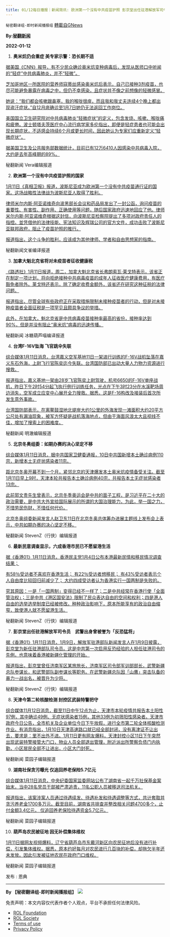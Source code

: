```yaml
---
title: 01/12每日播报｜新闻简讯: 欧洲第一个沒有中共疫苗护照 彭京堂出任驻港解放军司令员
---
```

`秘密翻译组-即时新闻播报组` [轉載自GNews](https://gnews.org/zh-hans/1850195/)

**By:[秘翻新闻](https://gtv.org/video/id=61de9963a6dfdd603152d8ee)**

**2022-01-12**

1. **奥米炕仍会重症 美专家示警：恐长期不适**


[据美国《CNN》报导，有不少民众确诊奥米炕变种病毒后，发现从医师口中听闻的“轻症”中共病毒肺炎，并不“轻微”。](https://tw.news.yahoo.com/omicron症状轻微-仍可能患重症-美国专家示警-恐长期不适-070832589.html?guccounter=1&amp;guce_referrer=aHR0cHM6Ly93d3cuZ29vZ2xlLmNvbS8&amp;guce_referrer_sig=AQAAACksV572s_QfTavqBuKZwzRJeu5UtsXcbamhAOuBVzo6dtHhVTgKiVdqJ2ba83B_x7U1z_VoZZnxAj-bOPQaHE6XT9VK0Fd4jI9yVFLtvHrSDiBPR-0TWTfcmhKBwfUDuvw5ZqlbZRBxlXe3GogpifJ8rwqbJiM4b3Ckb232mp4g)

[芝加哥地区一所医院的营养师寇蒂丝感染奥米炕后表示，自己已接种3剂疫苗，也尽可能避免暴露在病毒之中，但仍不幸感染，且症状并不像之前想像的轻微感冒。](https://tw.news.yahoo.com/omicron症状轻微-仍可能患重症-美国专家示警-恐长期不适-070832589.html?guccounter=1&amp;guce_referrer=aHR0cHM6Ly93d3cuZ29vZ2xlLmNvbS8&amp;guce_referrer_sig=AQAAACksV572s_QfTavqBuKZwzRJeu5UtsXcbamhAOuBVzo6dtHhVTgKiVdqJ2ba83B_x7U1z_VoZZnxAj-bOPQaHE6XT9VK0Fd4jI9yVFLtvHrSDiBPR-0TWTfcmhKBwfUDuvw5ZqlbZRBxlXe3GogpifJ8rwqbJiM4b3Ckb232mp4g)

[她说：“我们都会咳嗽跟鼻塞，我的喉咙很痒，而且我和我丈夫连续4个晚上都出现盗汗症状。”自12月底确诊至1月7日她仍无法返回工作岗位。](https://tw.news.yahoo.com/omicron症状轻微-仍可能患重症-美国专家示警-恐长期不适-070832589.html?guccounter=1&amp;guce_referrer=aHR0cHM6Ly93d3cuZ29vZ2xlLmNvbS8&amp;guce_referrer_sig=AQAAACksV572s_QfTavqBuKZwzRJeu5UtsXcbamhAOuBVzo6dtHhVTgKiVdqJ2ba83B_x7U1z_VoZZnxAj-bOPQaHE6XT9VK0Fd4jI9yVFLtvHrSDiBPR-0TWTfcmhKBwfUDuvw5ZqlbZRBxlXe3GogpifJ8rwqbJiM4b3Ckb232mp4g)

[美国国立卫生研究院对中共病毒肺炎“轻微症状”的定义，包含发烧、咳嗽、喉咙痛和疲倦。波士顿塔夫茨医疗中心流行病学家多伦指出，即便是轻症患者也可能会出现长期症状，不适感会持续6个月或更长时间，因此她认为专家们应重新定义“轻微症状”。](https://tw.news.yahoo.com/omicron症状轻微-仍可能患重症-美国专家示警-恐长期不适-070832589.html?guccounter=1&amp;guce_referrer=aHR0cHM6Ly93d3cuZ29vZ2xlLmNvbS8&amp;guce_referrer_sig=AQAAACksV572s_QfTavqBuKZwzRJeu5UtsXcbamhAOuBVzo6dtHhVTgKiVdqJ2ba83B_x7U1z_VoZZnxAj-bOPQaHE6XT9VK0Fd4jI9yVFLtvHrSDiBPR-0TWTfcmhKBwfUDuvw5ZqlbZRBxlXe3GogpifJ8rwqbJiM4b3Ckb232mp4g)

[据美国卫生及公共服务部数据统计，目前已有12万6410人因感染中共病毒入院，大约是去年高峰期的89%。](https://tw.news.yahoo.com/omicron症状轻微-仍可能患重症-美国专家示警-恐长期不适-070832589.html?guccounter=1&amp;guce_referrer=aHR0cHM6Ly93d3cuZ29vZ2xlLmNvbS8&amp;guce_referrer_sig=AQAAACksV572s_QfTavqBuKZwzRJeu5UtsXcbamhAOuBVzo6dtHhVTgKiVdqJ2ba83B_x7U1z_VoZZnxAj-bOPQaHE6XT9VK0Fd4jI9yVFLtvHrSDiBPR-0TWTfcmhKBwfUDuvw5ZqlbZRBxlXe3GogpifJ8rwqbJiM4b3Ckb232mp4g)

秘翻新闻 Vera编辑报道

2. **欧洲第一个沒有中共疫苗护照的国家**

[1月11日《真相卫报》报道，波斯尼亚成为欧洲第一个没有中共疫苗通行证的国家。这场战略性法律战为波斯尼亚人取得了胜利。](//thetruedefender.com/this-country-is-the-first-in-eu-to-ban-the-c-19-pass/)

[律师米尔内斯·阿亚诺维奇向波黑部长会议和药品局发出了一封公函，询问疫苗的重要性、有害性、副作用、正确使用等问题，随后国家政府迅速地回应了他。律师米尔内斯·阿亚诺维奇根据这封信，向波斯尼亚检察院提出了多项对政府责任人的指控。並凭借他的法律技能、宪法知识及辉瑞公司的官方文件，成功击败了波斯尼亚联邦政府，阻止了疫苗护照的推行。](//thetruedefender.com/this-country-is-the-first-in-eu-to-ban-the-c-19-pass/)

[报道指出，这个斗争的胜利，应该成为其他律师、学者和自由思想家的指南。](//thetruedefender.com/this-country-is-the-first-in-eu-to-ban-the-c-19-pass/)

秘翻新闻文雀编译报道

3. **加拿大魁北克省将对未疫苗者征收健康税**

[《路透社》1月11日报道，周二，加拿大魁北克省长弗朗索瓦·莱戈特表示，该省正在制定一项计划，将向拒绝接种中共病毒疫苗的成年人征收医疗健康费用，有医疗豁免者除外。莱戈特还表示，除了确定收费金额外，该省还在研究这种征税的法律问题。](https://www.reuters.com/world/americas/canadas-quebec-plans-health-tax-residents-who-refuse-covid-19-vaccine-premier-2022-01-11/)

[报道指出，尽管全球有些政府正在采取措施限制未接种疫苗者的行动，但是对未接种疫苗者全面征税是一项罕见且颇具争议的举措。](https://www.reuters.com/world/americas/canadas-quebec-plans-health-tax-residents-who-refuse-covid-19-vaccine-premier-2022-01-11/)

[此外，在加拿大，魁北克省是中共病毒疫苗接种率最高的省份，接种率达到90%，但是并没有阻止“奥米炕“病毒的迅速传播。](https://www.reuters.com/world/americas/canadas-quebec-plans-health-tax-residents-who-refuse-covid-19-vaccine-premier-2022-01-11/)

秘翻新闻 冰糖葫芦喵编译报道

4. **台湾F-16V坠海 飞官跳伞失联**

[综合媒体1月11日消息，台湾嘉义空军基地11日一架进行训练的F-16V战机坠落在嘉义东石外海，上尉飞行官陈奕迄今失联。台湾国防部已出动大量人力物力资源进行搜救。](https://udn.com/news/story/10930/6025787%20https://udn.com/news/story/121809/6026223%20https://tw.news.yahoo.com/f-16v%E6%88%B0%E6%A9%9F%E5%A2%9C%E6%B5%B7%E9%A3%9B%E5%AE%98%E9%99%B3%E5%A5%95%E5%A4%B1%E8%81%AF-%E5%9C%8B%E9%98%B2%E9%83%A8%E9%99%B8%E6%B5%B7%E7%A9%BA%E5%87%BA%E5%8B%95%E5%85%A8%E5%8A%9B%E6%90%9C%E6%95%91-023324412.html)

[报道指出，嘉义基地一架由28岁飞官陈奕上尉驾驶，机号6650的F-16V单座战机，昨日下午2时54分起飞执行例行训练任务，光点在下午3时23分在水溪靶场周边消失，空军成立应变中心展开全力搜救。据悉，这是F-16构改及接装后首次所发生意外事故。](https://udn.com/news/story/10930/6025787%20https://udn.com/news/story/121809/6026223%20https://tw.news.yahoo.com/f-16v%E6%88%B0%E6%A9%9F%E5%A2%9C%E6%B5%B7%E9%A3%9B%E5%AE%98%E9%99%B3%E5%A5%95%E5%A4%B1%E8%81%AF-%E5%9C%8B%E9%98%B2%E9%83%A8%E9%99%B8%E6%B5%B7%E7%A9%BA%E5%87%BA%E5%8B%95%E5%85%A8%E5%8A%9B%E6%90%9C%E6%95%91-023324412.html)

[台湾国防部表示，在离鳌鼓湿地北堤岸大约1公里的外海发现一滩面积大约20平方公尺处有漏油现象，被军方怀疑是战机落海地点，但由于海面风浪太大且视线不佳，增加了搜索上的困难度。](https://udn.com/news/story/10930/6025787%20https://udn.com/news/story/121809/6026223%20https://tw.news.yahoo.com/f-16v%E6%88%B0%E6%A9%9F%E5%A2%9C%E6%B5%B7%E9%A3%9B%E5%AE%98%E9%99%B3%E5%A5%95%E5%A4%B1%E8%81%AF-%E5%9C%8B%E9%98%B2%E9%83%A8%E9%99%B8%E6%B5%B7%E7%A9%BA%E5%87%BA%E5%8B%95%E5%85%A8%E5%8A%9B%E6%90%9C%E6%95%91-023324412.html)

秘翻新闻 明澈编辑报道

5. **北京冬奥组委：如期办赛的决心坚定不移**

[综合媒体1月11日消息，据中共国家卫健委通报，10日中共国新增本土确诊病例110宗，新增本土无症状感染者11宗。](https://www.hk01.com/%E5%8D%B3%E6%99%82%E4%B8%AD%E5%9C%8B/722683/%E5%A4%A9%E6%B4%A5omicron%E7%96%AB%E6%83%85-%E5%8C%97%E4%BA%AC%E5%86%AC%E5%A5%A7%E7%B5%84%E5%A7%94-%E4%B8%8D%E6%9C%83%E5%9C%A8%E8%B3%BD%E4%BA%8B%E6%9C%9F%E9%96%93%E5%B0%81%E5%9F%8E%20https://www.zaobao.com.sg/realtime/china/story20220111-1231762)

[距北京冬奥开幕不到一个月，紧邻北京的天津爆发本土奥米炕疫情备受关注。截至1月11日早上9时，天津本轮共报告本土确诊病例40宗，共报告本土无症状感染者13宗。](https://www.hk01.com/%E5%8D%B3%E6%99%82%E4%B8%AD%E5%9C%8B/722683/%E5%A4%A9%E6%B4%A5omicron%E7%96%AB%E6%83%85-%E5%8C%97%E4%BA%AC%E5%86%AC%E5%A5%A7%E7%B5%84%E5%A7%94-%E4%B8%8D%E6%9C%83%E5%9C%A8%E8%B3%BD%E4%BA%8B%E6%9C%9F%E9%96%93%E5%B0%81%E5%9F%8E%20https://www.zaobao.com.sg/realtime/china/story20220111-1231762)

[此前郭文贵先生曾表示，北京冬季奥运会是中共的面子工程，是习近平在二十大的政治需要，是中共大外宣给国际展示的所谓的大国治理能力，为此，举一国之力，不惜劳民伤财，不惜任何代价。](https://www.hk01.com/%E5%8D%B3%E6%99%82%E4%B8%AD%E5%9C%8B/722683/%E5%A4%A9%E6%B4%A5omicron%E7%96%AB%E6%83%85-%E5%8C%97%E4%BA%AC%E5%86%AC%E5%A5%A7%E7%B5%84%E5%A7%94-%E4%B8%8D%E6%9C%83%E5%9C%A8%E8%B3%BD%E4%BA%8B%E6%9C%9F%E9%96%93%E5%B0%81%E5%9F%8E%20https://www.zaobao.com.sg/realtime/china/story20220111-1231762)

[北京冬奥组委新闻发言人赵卫东11日在北京冬奥总体筹办进展主题线上发布会上表示，中共如期办赛的决心坚定不移。](https://www.hk01.com/%E5%8D%B3%E6%99%82%E4%B8%AD%E5%9C%8B/722683/%E5%A4%A9%E6%B4%A5omicron%E7%96%AB%E6%83%85-%E5%8C%97%E4%BA%AC%E5%86%AC%E5%A5%A7%E7%B5%84%E5%A7%94-%E4%B8%8D%E6%9C%83%E5%9C%A8%E8%B3%BD%E4%BA%8B%E6%9C%9F%E9%96%93%E5%B0%81%E5%9F%8E%20https://www.zaobao.com.sg/realtime/china/story20220111-1231762)

秘翻新闻 StevenZ（行侠）编辑报道

6. **最新民意调查显示，六成香港市民已不愿留港生活**

[据《香港01》1月11日消息，香港民主党1月4日公布本港最新民情和移民情况调查结果；](https://www.hk01.com/%E6%B7%B1%E5%BA%A6%E5%A0%B1%E9%81%93/721457/%E7%A7%BB%E6%B0%91%E6%BD%AE-%E6%94%BF%E9%BB%A8%E6%B0%91%E8%AA%BF%E6%89%80%E7%82%BA%E4%BD%95%E4%BA%8B)

[有58％受访者不喜欢在香港生活；
有22％受访者想移民；
有43%受访者表示个人自由度比较回归前减少了；
大约四成受访者认为香港实行一国两制是失败的。](https://www.hk01.com/%E6%B7%B1%E5%BA%A6%E5%A0%B1%E9%81%93/721457/%E7%A7%BB%E6%B0%91%E6%BD%AE-%E6%94%BF%E9%BB%A8%E6%B0%91%E8%AA%BF%E6%89%80%E7%82%BA%E4%BD%95%E4%BA%8B)

[究其原因：一是「一国两制」变得已经不一样了；二是中共经常在香港行使「全面管治权」；三是中共《港区国安法》限制了民众表达自由的空间和权利；四是港人自由的选举选举制度已经被修改。种种政治影响下，原本所能享有的政治自由缩窄，致使港人就不愿留港生活。](https://www.hk01.com/%E6%B7%B1%E5%BA%A6%E5%A0%B1%E9%81%93/721457/%E7%A7%BB%E6%B0%91%E6%BD%AE-%E6%94%BF%E9%BB%A8%E6%B0%91%E8%AA%BF%E6%89%80%E7%82%BA%E4%BD%95%E4%BA%8B)

秘翻新闻 StevenZ（行侠）编辑报道

7. **彭京堂出任驻港解放军司令员　武警出身曾被誉为「反恐猛将」**

[据《香港01》1月11日消息，1月9日，解放军驻港部队新闻发言人在1月9日披露，彭京堂为新任驻港部队司令员。这是中共第一次启用反恐经验的人担任驻港司令的先例，也意味着香港被新疆化管理的开始。](https://www.hk01.com/%E6%B7%B1%E5%BA%A6%E5%A0%B1%E9%81%93/722361/%E5%8F%8D%E6%81%90%E5%B9%B9%E5%B0%87%E6%8E%A5%E6%8E%8C%E9%A7%90%E6%B8%AF%E8%A7%A3%E6%94%BE%E8%BB%8D-%E5%82%B3%E9%81%9E%E4%B8%89%E5%A4%A7%E4%BF%A1%E8%99%9F%20https://www.hk01.com/%E5%8D%B3%E6%99%82%E4%B8%AD%E5%9C%8B/722551/%E5%BD%AD%E4%BA%AC%E5%A0%82%E5%87%BA%E4%BB%BB%E9%A7%90%E6%B8%AF%E8%A7%A3%E6%94%BE%E8%BB%8D%E5%8F%B8%E4%BB%A4%E5%93%A1-%E6%AD%A6%E8%AD%A6%E5%87%BA%E8%BA%AB%E6%9B%BE%E8%A2%AB%E8%AD%BD%E7%82%BA-%E5%8F%8D%E6%81%90%E7%8C%9B%E5%B0%87)

[报道指出，彭京堂曾任济南军区某旅旅长，济南军区司令部军训部部长，武警新疆总队参谋长，和武警部队副参谋长等职务。在武警新疆总队因「山鹰」突击队备的暴力一战出名，被晋升为少将。](https://www.hk01.com/%E6%B7%B1%E5%BA%A6%E5%A0%B1%E9%81%93/722361/%E5%8F%8D%E6%81%90%E5%B9%B9%E5%B0%87%E6%8E%A5%E6%8E%8C%E9%A7%90%E6%B8%AF%E8%A7%A3%E6%94%BE%E8%BB%8D-%E5%82%B3%E9%81%9E%E4%B8%89%E5%A4%A7%E4%BF%A1%E8%99%9F%20https://www.hk01.com/%E5%8D%B3%E6%99%82%E4%B8%AD%E5%9C%8B/722551/%E5%BD%AD%E4%BA%AC%E5%A0%82%E5%87%BA%E4%BB%BB%E9%A7%90%E6%B8%AF%E8%A7%A3%E6%94%BE%E8%BB%8D%E5%8F%B8%E4%BB%A4%E5%93%A1-%E6%AD%A6%E8%AD%A6%E5%87%BA%E8%BA%AB%E6%9B%BE%E8%A2%AB%E8%AD%BD%E7%82%BA-%E5%8F%8D%E6%81%90%E7%8C%9B%E5%B0%87)

秘翻新闻 StevenZ（行侠）编辑报道

8. **天津今第二轮核酸检测 封控区武装特警把守**

[综合媒体11月12日消息，截至11日中午12点为止，天津市本轮疫情共报告本土阳性97例，其中确诊49例、无症状感染者15例，其他33例为初筛阳性感染者。天津市政府今日公告，全市机关及企业单位今日下午放假，进行全市第二轮全体核酸检测作业。有消息指出，1月10日天津高速路口就已经全部封闭，没有离津证不让出去，要求是：里不出外不进。1月11日更有网友爆料，天津封控小区11日下午突然出现武装特警接管大门口，物业人员全部退出管理，附近派出所警察负债门内执勤，小区居民全部不让进出，小区大门封死。](https://mega.nz/file/Cg9SFLSI#H0m24MnIc2PIYZNAd69jQQuDnbjE0OxgwqwoNH2c02M%20https://cdn.discordapp.com/attachments/895315867368312852/930463329909108766/WeChat_20220111141946.mp4%20https://cdn.discordapp.com/attachments/895315867368312852/930463482036514906/WeChat_20220111184022.mp4%20https://news.ltn.com.tw/news/world/breakingnews/3798151)

秘翻新闻 菜园子编辑报道

9. **湖南社保贪污曝光 仅追回养老保险5.7亿元**

[综合媒体1月11日消息，中央纪委国家监委网站公布了湖南省一起千万社保基金案始末，当中28名党员干部被严肃追责，11名公职人员被移送司法机关。](https://cdn.discordapp.com/attachments/895315867368312852/930462394147278919/20220111185308.jpg%20https://cdn.discordapp.com/attachments/895315867368312852/930462394398965780/20220111185324.jpg%20https://cj.sina.com.cn/articles/view/1988645095/768850e7019010u2b)

[报道指出，该案涉案人员通过待遇续发、待遇补发和待遇调整等方式，共计套取并贪污养老金1700多万元。截至目前，湖南省共排查并整改相关问题4700多个，止付金额3.4亿元， 仅追回养老保险待遇资金5.7亿元。](https://cdn.discordapp.com/attachments/895315867368312852/930462394147278919/20220111185308.jpg%20https://cdn.discordapp.com/attachments/895315867368312852/930462394398965780/20220111185324.jpg%20https://cj.sina.com.cn/articles/view/1988645095/768850e7019010u2b)

秘翻新闻 菜园子编辑报道

10. **葫芦岛农民被征地 因无补偿集体维权**

[1月11日据网友视频爆料，辽宁省葫芦岛市东戴河新区向农民征地后没有进行补偿，引发集体维权。据悉，原本约好每月对农民进行几百块的补偿，却拖欠半年还未发放。因此引发被征地农民在政府门口维权。](https://cdn.discordapp.com/attachments/895315867368312852/930463006742151178/WeChat_20220111190639.mp4%20https://cdn.discordapp.com/attachments/895315867368312852/930463026052726826/WeChat_20220111190643.mp4)

秘翻新闻 菜园子编辑报道

发布 : 恩典

* * *

**By 【秘密翻译组-即时新闻播报组】**
![](https://assets.gnews.org/wp-content/uploads/2022/01/截圖-2021-12-28-00.48.35.png)
 

免责声明：本文内容仅代表作者个人观点，平台不承担任何法律风险。

- [ROL Foundation](https://rolfoundation.org/)
- [ROL Society](https://rolsociety.org/)
- [Terms of use](https://gnews.org/terms-of-use-3/)
- [Privacy Policy](https://gnews.org/privacy-policy/)
